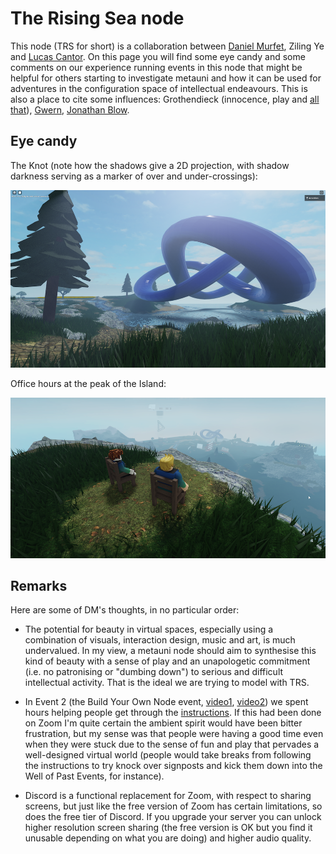 # The Rising Sea node

This node (TRS for short) is a collaboration between [Daniel Murfet](http://therisingsea.org/), Ziling Ye and [Lucas Cantor](https://www.lucascantormusic.com/). On this page you will find some eye candy and some comments on our experience running events in this node that might be helpful for others starting to investigate metauni and how it can be used for adventures in the configuration space of intellectual endeavours. This is also a place to cite some influences: Grothendieck (innocence, play and [all that](https://kongliang.wordpress.com/2010/02/27/hello-world/)), [Gwern](https://www.gwern.net/index), [Jonathan Blow](https://www.youtube.com/watch?v=qWFScmtiC44).

## Eye candy

The Knot (note how the shadows give a 2D projection, with shadow darkness serving as a marker of over and under-crossings):

![](knot1_sml.png)

Office hours at the peak of the Island:

![](officehours_tiny.png)

## Remarks

Here are some of DM's thoughts, in no particular order:

* The potential for beauty in virtual spaces, especially using a combination of visuals, interaction design, music and art, is much undervalued. In my view, a metauni node should aim to synthesise this kind of beauty with a sense of play and an unapologetic commitment (i.e. no patronising or "dumbing down") to serious and difficult intellectual activity. That is the ideal we are trying to model with TRS.

* In Event 2 (the Build Your Own Node event, [video1](https://youtu.be/TDmMeR6O350), [video2](https://youtu.be/W0SIAygiITs)) we spent hours helping people get through the [instructions](http://metauni.org/posts/make-your-own/make-your-own). If this had been done on Zoom I'm quite certain the ambient spirit would have been bitter frustration, but my sense was that people were having a good time even when they were stuck due to the sense of fun and play that pervades a well-designed virtual world (people would take breaks from following the instructions to try knock over signposts and kick them down into the Well of Past Events, for instance).

* Discord is a functional replacement for Zoom, with respect to sharing screens, but just like the free version of Zoom has certain limitations, so does the free tier of Discord. If you upgrade your server you can unlock higher resolution screen sharing (the free version is OK but you find it unusable depending on what you are doing) and higher audio quality.
